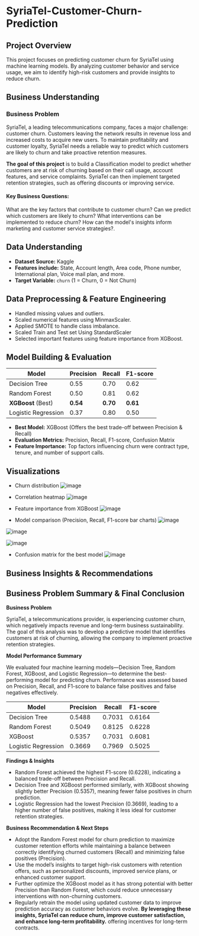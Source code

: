 # SyriaTel-Customer-Churn-Prediction

## Project Overview
This project focuses on predicting customer churn for SyriaTel using machine learning models. By analyzing customer behavior and service usage, we aim to identify high-risk customers and provide insights to reduce churn.

## Business Understanding
### **Business Problem**
SyriaTel, a leading telecommunications company, faces a major challenge: customer churn. Customers leaving the network results in revenue loss and increased costs to acquire new users. To maintain profitability and customer loyalty, SyriaTel needs a reliable way to predict which customers are likely to churn and take proactive retention measures.

**The goal of this project** is to build a Classification model to predict whether customers are at risk of churning based on their call usage, account features, and service complaints. SyriaTel can then implement targeted retention strategies, such as offering discounts or improving service.

#### Key Business Questions:
What are the key factors that contribute to customer churn?
Can we predict which customers are likely to churn?
What interventions can be implemented to reduce churn?
How can the model's insights inform marketing and customer service strategies?.

##  Data Understanding
- **Dataset Source:** Kaggle
- **Features include:** State, Account length, Area code, Phone number, International plan, Voice mail plan, and more.
- **Target Variable:** `churn` (1 = Churn, 0 = Not Churn)

##  Data Preprocessing & Feature Engineering
- Handled missing values and outliers.
- Scaled numerical features using MinmaxScaler.
- Applied SMOTE to handle class imbalance.
- Scaled Train and Test set Using StandardScaler
- Selected important features using feature importance from XGBoost.

##  Model Building & Evaluation
| Model                | Precision | Recall | F1-score |
|----------------------|----------|--------|----------|
| Decision Tree       | 0.55     | 0.70   | 0.62     |
| Random Forest      | 0.50     | 0.81   | 0.62     |
| **XGBoost** (Best)  | **0.54** | **0.70** | **0.61** |
| Logistic Regression | 0.37     | 0.80   | 0.50     |

- **Best Model:** XGBoost (Offers the best trade-off between Precision & Recall)
- **Evaluation Metrics:** Precision, Recall, F1-score, Confusion Matrix
- **Feature Importance:** Top factors influencing churn were contract type, tenure, and number of support calls.

## Visualizations
- Churn distribution
![image](https://github.com/user-attachments/assets/386db9c4-8681-4b60-af1c-d68087a94944)

- Correlation heatmap
![image](https://github.com/user-attachments/assets/00d25f9f-54a1-4293-80f9-711f4d82dc92)

- Feature importance from XGBoost
![image](https://github.com/user-attachments/assets/5c51e505-e76c-422b-a339-56ccf48d5711)
  
- Model comparison (Precision, Recall, F1-score bar charts)
![image](https://github.com/user-attachments/assets/eb6aa942-4027-4ade-9a7f-57cdc6c5c85a)

![image](https://github.com/user-attachments/assets/a9423b8c-4719-4bd1-bfda-ef66445b18b4)

  ![image](https://github.com/user-attachments/assets/5ade8d22-fb25-423e-8097-21d2bc000056)

- Confusion matrix for the best model
![image](https://github.com/user-attachments/assets/133893b2-fd45-4db7-95e1-d9a120be4fb5)


## Business Insights & Recommendations
## Business Problem Summary & Final Conclusion
**Business Problem**

SyriaTel, a telecommunications provider, is experiencing customer churn, which negatively impacts revenue and long-term business sustainability. The goal of this analysis was to develop a predictive model that identifies customers at risk of churning, allowing the company to implement proactive retention strategies.

**Model Performance Summary**

We evaluated four machine learning models—Decision Tree, Random Forest, XGBoost, and Logistic Regression—to determine the best-performing model for predicting churn. Performance was assessed based on Precision, Recall, and F1-score to balance false positives and false negatives effectively.

| Model                 | Precision | Recall  | F1-score |
|----------------------|-----------|--------|----------|
| Decision Tree       | 0.5488    | 0.7031 | 0.6164   |
| Random Forest      | 0.5049    | 0.8125 | 0.6228   |
| XGBoost           | 0.5357    | 0.7031 | 0.6081   |
| Logistic Regression | 0.3669    | 0.7969 | 0.5025   |

**Findings & Insights**

- Random Forest achieved the highest F1-score (0.6228), indicating a balanced trade-off between Precision and Recall.
- Decision Tree and XGBoost performed similarly, with XGBoost showing slightly better Precision (0.5357), meaning fewer false positives in churn prediction.
- Logistic Regression had the lowest Precision (0.3669), leading to a higher number of false positives, making it less ideal for customer retention strategies.

**Business Recommendation & Next Steps**
- Adopt the Random Forest model for churn prediction to maximize customer retention efforts while maintaining a balance between correctly identifying churned customers (Recall) and minimizing false positives (Precision).
- Use the model’s insights to target high-risk customers with retention offers, such as personalized discounts, improved service plans, or enhanced customer support.
- Further optimize the XGBoost model as it has strong potential with better Precision than Random Forest, which could reduce unnecessary interventions with non-churning customers.
- Regularly retrain the model using updated customer data to improve prediction accuracy as customer behaviors evolve.
**By leveraging these insights, SyriaTel can reduce churn, improve customer satisfaction, and enhance long-term profitability.**
offering incentives for long-term contracts.
